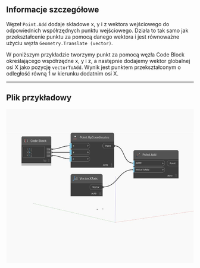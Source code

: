 ## Informacje szczegółowe
Węzeł `Point.Add` dodaje składowe x, y i z wektora wejściowego do odpowiednich współrzędnych punktu wejściowego. Działa to tak samo jak przekształcenie punktu za pomocą danego wektora i jest równoważne użyciu węzła `Geometry.Translate (vector)`.

W poniższym przykładzie tworzymy punkt za pomocą węzła Code Block określającego współrzędne x, y i z, a następnie dodajemy wektor globalnej osi X jako pozycję `vectorToAdd`. Wynik jest punktem przekształconym o odległość równą 1 w kierunku dodatnim osi X.

___
## Plik przykładowy

![Add](./Autodesk.DesignScript.Geometry.Point.Add_img.jpg)

